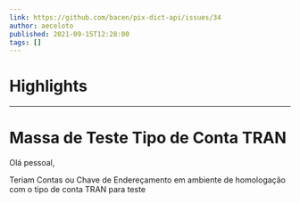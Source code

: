 ```yaml
---
link: https://github.com/bacen/pix-dict-api/issues/34
author: aeceloto
published: 2021-09-15T12:28:00
tags: []
---
```

# Highlights


---
# Massa de Teste Tipo de Conta TRAN
Olá pessoal,

Teriam Contas ou Chave de Endereçamento em ambiente de homologação com o tipo de conta TRAN para teste